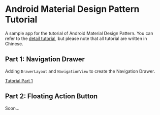 # Android Material Design Pattern Tutorial

A sample app for the tutorial of Android Material Design Pattern. You can refer to the 
[detail tutorial](http://blog.30sparks.com/material-design-patterns-tutorial/), but please note that 
all tutorial are written in Chinese.

## Part 1: Navigation Drawer

Adding `DrawerLayout` and `NavigationView` to create the Navigation Drawer.

[Tutorial Part 1](http://blog.30sparks.com/material-design-1-navigation-drawer/)

## Part 2: Floating Action Button

Soon...
